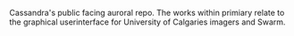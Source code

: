 Cassandra's public facing auroral repo. The works within primiary relate to the graphical userinterface for University of Calgaries imagers and Swarm.